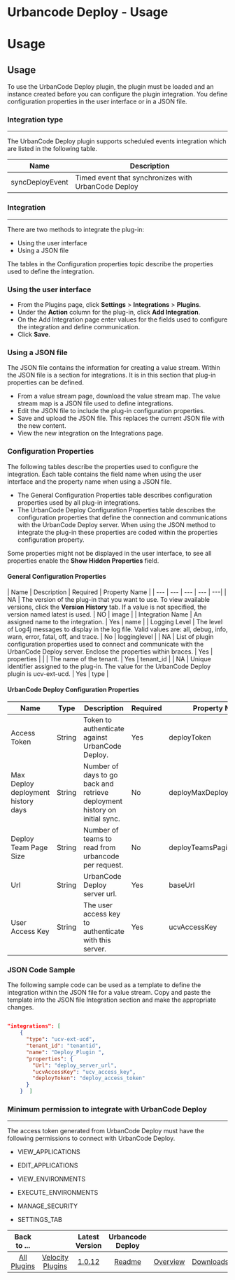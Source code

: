 
Urbancode Deploy - Usage
===================

# Usage


## Usage



To use the UrbanCode Deploy plugin, the plugin must be loaded and an instance created before you can configure the plugin integration. You define configuration properties in the user interface or in a JSON file.

### Integration type
----------------

The UrbanCode Deploy plugin supports scheduled events integration which are listed in the following table.

| Name | Description |
| --- | --- |
| syncDeployEvent | Timed event that synchronizes with UrbanCode Deploy |

### Integration
--------------------

There are two methods to integrate the plug-in:

* Using the user interface
* Using a JSON file

The tables in the Configuration properties topic describe the properties used to define the integration.

### Using the user interface

* From the Plugins page, click **Settings** > **Integrations** > **Plugins**.
* Under the **Action** column for the plug-in, click **Add Integration**.
* On the Add Integration page enter values for the fields used to configure the integration and define communication.
* Click **Save**.

### Using a JSON file

The JSON file contains the information for creating a value stream. Within the JSON file is a section for integrations. It is in this section that plug-in properties can be defined.

   * From a value stream page, download the value stream map. The value stream map is a JSON file used to define integrations.
   * Edit the JSON file to include the plug-in configuration properties.
   * Save and upload the JSON file. This replaces the current JSON file with the new content.
   * View the new integration on the Integrations page.

### Configuration Properties

The following tables describe the properties used to configure the integration. Each table contains the field name when using the user interface and the property name when using a JSON file.

   * The General Configuration Properties table describes configuration properties used by all plug-in integrations.
   * The UrbanCode Deploy Configuration Properties table describes the configuration properties that define the connection and communications with the UrbanCode Deploy server. When using the JSON method to integrate the plug-in these properties are coded within the properties configuration property.

Some properties might not be displayed in the user interface, to see all properties enable the **Show Hidden Properties** field.

#### General Configuration Properties

| Name | Description | Required | Property Name |
| --- | --- | --- | --- | ---|
| NA | The version of the plug-in that you want to use. To view available versions, click the **Version History** tab. If a value is not specified, the version named latest is used. | NO | image |
| Integration Name | An assigned name to the integration. | Yes | name |
| Logging Level | The level of Log4j messages to display in the log file. Valid values are: all, debug, info, warn, error, fatal, off, and trace. | No | logginglevel |
| NA | List of plugin configuration properties used to connect and communicate with the UrbanCode Deploy server. Enclose the properties within braces. | Yes | properties |
| | The name of the tenant. | Yes | tenant_id |
| NA | Unique identifier assigned to the plug-in. The value for the UrbanCode Deploy plugin is ucv-ext-ucd. | Yes | type |

#### UrbanCode Deploy Configuration Properties

| Name | Type | Description | Required | Property Name |
| --- | --- | --- | --- | --- |
| Access Token | String | Token to authenticate against UrbanCode Deploy. | Yes | deployToken |
| Max Deploy deployment history days | String |Number of days to go back and retrieve deployment history on initial sync. | No | deployMaxDeploymentHistory |
| Deploy Team Page Size | String | Number of teams to read from urbancode per request. | No | deployTeamsPagination |
| Url | String | UrbanCode Deploy server url. | Yes | baseUrl |
| User Access Key | String | The user access key to authenticate with this server. | Yes | ucvAccessKey |

### JSON Code Sample

The following sample code can be used as a template to define the integration within the JSON file for a value stream. Copy and paste the template into the JSON file Integration section and make the appropriate changes.

```json

"integrations": [
    {
      "type": "ucv-ext-ucd",
      "tenant_id": "tenantid",
      "name": "Deploy_Plugin ",
      "properties": {
        "Url": "deploy_server_url",
        "ucvAccessKey": "ucv_access_key",
        "deployToken": "deploy_access_token"
      }
    }  ]

```

### Minimum permission to integrate with UrbanCode Deploy
---------------------------------------------------------

The access token generated from UrbanCode Deploy must have the following permissions to connect with UrbanCode Deploy.

   * VIEW_APPLICATIONS

   * EDIT_APPLICATIONS

   * VIEW_ENVIRONMENTS

   * EXECUTE_ENVIRONMENTS

   * MANAGE_SECURITY

   * SETTINGS_TAB



|Back to ...||Latest Version|Urbancode Deploy |||
| :---: | :---: | :---: | :---: | :---: | :---: |
|[All Plugins](../../index.md)|[Velocity Plugins](../README.md)|[1.0.12](https://github.com/UrbanCode/IBM-UCV-PLUGINS/raw/main/files/ucv-ext-ucd/ucv-ext-ucd:1.0.12.tar)|[Readme](README.md)|[Overview](overview.md)|[Downloads](downloads.md)|
